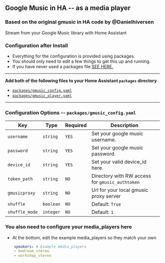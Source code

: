## Google Music in HA -- as a media player

### Based on the original gmusic in HA code by @Danielhiversen  
Stream from your Google Music library with Home Assistant  

### Configuration after Install
- Everything for the configuration is provided using packages.
- You should only need to edit a few things to get this up and running.
- If you have never used a packages file [SEE HERE.](https://www.home-assistant.io/docs/configuration/packages/#create-a-packages-folder)  

---
**Add both of the following files to your Home Assistant `packages` directory**  
 - [`packages/gmusic_config.yaml`](https://github.com/tprelog/homeassistant-gmusic_player/blob/master/packages/gmusic_config.yaml)
 - [`packages/gmusic_player.yaml`](https://github.com/tprelog/homeassistant-gmusic_player/blob/master/packages/gmusic_player.yaml)

---
### Configuration Options -- ` packages/gmusic_config.yaml `

Key | Type | Required | Description
--- | --- | --- | ---
`username` | `string` | `YES` | Set your google music username.
`password` | `string` | `YES` | Set your google music password.
`device_id`| `string` | `YES` | Set your valid device_id here.
`token_path` | `string` | `NO` | Directory with RW access for `gmusic_authtoken`
`gmusicproxy` | `string` | `NO` | Url for your local gmusic proxy server
`shuffle` | `boolean` | `NO` | Default: `True`
`shuffle_mode` | `integer` | `NO` | Default: `1`


### You also need to configure your media_players here
 - At the bottom, edit the example media_players so they match your own

```yaml
    speakers: # Example media_players
    - bedroom_stereo
    - workshop_stereo
```
